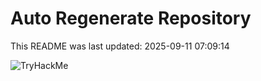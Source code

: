 # Auto Regenerate Repository

This README was last updated: 2025-09-11 07:09:14

 ![TryHackMe](https://tryhackme.com/badge/533634)